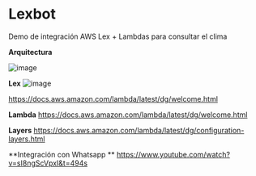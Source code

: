 # Lexbot
Demo de integración AWS Lex + Lambdas para consultar el clima

**Arquitectura**

![image](https://user-images.githubusercontent.com/4681134/159369131-4eb87a26-270a-4847-82ef-d7353825f46f.png)


**Lex**
![image](https://user-images.githubusercontent.com/4681134/159369567-ccd08747-aa63-45d2-9e88-795f1cd9d40c.png)


https://docs.aws.amazon.com/lambda/latest/dg/welcome.html

**Lambda**
https://docs.aws.amazon.com/lambda/latest/dg/welcome.html

**Layers**
https://docs.aws.amazon.com/lambda/latest/dg/configuration-layers.html

**Integración con Whatsapp **
https://www.youtube.com/watch?v=sI8ngScVpxI&t=494s
